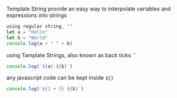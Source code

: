 Template String provide an easy way to interpolate variables and expressions into strings

```js
using regular string, ""
let a = "Hello"
let b = "World"
console.log(a + " " + b)
```

using Tamplate Strings, also known as back ticks
``
```js
console.log(`${a} ${b}`)
```

any javascript code can be kept inside `${}`

```js
console.log(`${2 + 3} ${b}`)
```